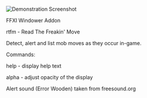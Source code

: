 ![Demonstration Screenshot](https://github.com/ria-leberu/rtfm/blob/main/rtfm_sample1.PNGraw=true "Demo Screenshot 1")

FFXI Windower Addon

rtfm - Read The Freakin' Move

Detect, alert and list mob moves as they occur in-game.

Commands:

help - display help text

alpha - adjust opacity of the display

Alert sound (Error Wooden) taken from freesound.org
